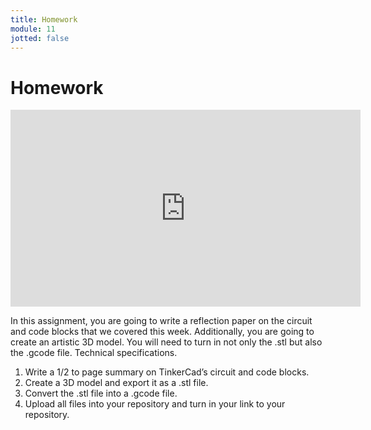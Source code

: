 ```yaml
---
title: Homework
module: 11
jotted: false
---
```


# Homework

<iframe width="560" height="315" src="https://umontana.zoom.us/rec/play/uMd7Je2q-j43Ht3G4QSDBvB_W9W5evmshnQe8_UJnx21ByVXOwfwZrBHNrEID6p0rnoDMta0EO_12j57?continueMode=true" frameborder="0" allow="accelerometer; autoplay; encrypted-media; gyroscope; picture-in-picture" allowfullscreen></iframe>

In this assignment, you are going to write a reflection paper on the circuit and code blocks that we covered this week. Additionally, you are going to create an artistic 3D model. You will need to turn in not only the .stl but also the .gcode file.
Technical specifications.

1.   Write a 1/2 to page summary on TinkerCad’s circuit and code blocks.
2.   Create a 3D model and export it as a .stl file.
3.   Convert the .stl file into a .gcode file.
4.   Upload all files into your repository and turn in your link to your repository.





